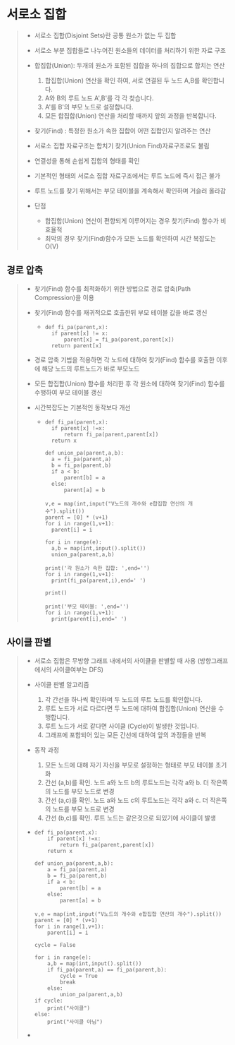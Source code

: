 # 서로소 집합

> * 서로소 집합(Disjoint Sets)란 공통 원소가 없는 두 집합
> * 서로소 부분 집합들로 나누어진 원소들의 데이터를 처리하기 위한 자료 구조
> * 합집합(Union): 두개의 원소가 포함된 집합을 하나의 집합으로 합치는 연산
>   1. 합집합(Union) 연산을 확인 하여, 서로 연결된 두 노드 A,B를 확인합니다.
>   2. A와 B의 루트 노드 A',B'를 각 각 찾습니다.
>   3. A'를 B'의 부모 노드로 설정합니다.
>   4. 모든 합집합(Union) 연산을 처리할 때까지 앞의 과정을 반복합니다.
> * 찾기(Find) : 특정한 원소가 속한 집합이 어떤 집합인지 알려주는 연산
> * 서로소 집합 자료구조는 합치기 찾기(Union Find)자료구조로도 불림
> * 연결성을 통해 손쉽게 집합의 형태를 확인
> * 기본적인 형태의 서로소 집합 자료구조에서는 루트 노드에 즉시 접근 불가
> * 루트 노드를 찾기 위해서는 부모 테이블을 계속해서 확인하며 거슬러 올라감
>
> * 단점
>
>   * 합집합(Union) 연산이 편향되게 이루어지는 경우 찾기(Find) 함수가 비효율적
>   * 최악의 경우 찾기(Find)함수가 모든 노드를 확인하여 시간 복잡도는 O(V)

## 경로 압축

> * 찾기(Find) 함수를 최적화하기 위한 방법으로 경로 압축(Path Compression)을 이용
>
> * 찾기(Find) 함수를 재귀적으로 호출한뒤 부모 테이블 값을 바로 갱신
>
>   * ```
>     def fi_pa(parent,x):
>     	if parent[x] != x:
>     		parent[x] = fi_pa(parent,parent[x])
>     	return parent[x]
>     ```
>
> * 경로 압축 기법을 적용하면 각 노드에 대하여 찾기(Find) 함수를 호출한 이후에 해당 노드의 루트노드가 바로 부모노드
>
> * 모든 합집합(Union) 함수를 처리한 후 각 원소에 대하여 찾기(Find) 함수를 수행하여 부모 테이블 갱신
>
> * 시간복잡도는 기본적인 동작보다 개선
>
>   * ```
>     def fi_pa(parent,x):
>     	if parent[x] !=x:
>     		return fi_pa(parent,parent[x])
>     	return x
>     
>     def union_pa(parent,a,b):
>     	a = fi_pa(parent,a)
>     	b = fi_pa(parent,b)
>     	if a < b:
>     		parent[b] = a
>     	else:
>     		parent[a] = b
>     
>     v,e = map(int,input("V노드의 개수와 e합집합 연산의 개수").split())
>     parent = [0] * (v+1)
>     for i in range(1,v+1):
>     	parent[i] = i
>     
>     for i in range(e):
>     	a,b = map(int,input().split())
>     	union_pa(parent,a,b)
>     
>     print('각 원소가 속한 집합: ',end='')
>     for i in range(1,v+1):
>     	print(fi_pa(parent,i),end=' ')
>     
>     print()
>     
>     print('부모 테이블: ',end='')
>     for i in range(1,v+1):
>     	print(parent[i],end=' ')
>     ```

## 사이클 판별

> * 서로소 집합은 무방향 그래프 내에서의 사이클을 판별할 때 사용 (방향그래프에서의 사이클여부는 DFS)
>
> * 사이클 판별 알고리즘
>
>   1. 각 간선을 하나씩 확인하며 두 노드의 루트 노드를 확인합니다.
>   2. 루트 노드가 서로 다르다면 두 노드에 대하여 합집합(Union) 연산을 수행합니다.
>   3. 루트 노드가 서로 같다면 사이클 (Cycle)이 발생한 것입니다.
>   4. 그래프에 포함되어 있는 모든 간선에 대하여 앞의 과정들을 반복
>
> * 동작 과정
>
>   1. 모든 노드에 대해 자기 자신을 부모로 설정하는 형태로 부모 테이블 초기화
>   2. 간선 (a,b)를 확인. 노드 a와 노드 b의 루트노드는 각각 a와 b. 더 작은쪽의 노드를 부모 노드로 변경
>   3. 간선 (a,c)를 확인. 노드 a와 노드 c의 루트노드는 각각 a와 c. 더 작은쪽의 노드를 부모 노드로 변경
>   4. 간선 (b,c)를 확인. 루트 노드는 같은것으로 되있기에 사이클이 발생
>
> * ```
>   def fi_pa(parent,x):
>   	if parent[x] !=x:
>   		return fi_pa(parent,parent[x])
>   	return x
>   
>   def union_pa(parent,a,b):
>   	a = fi_pa(parent,a)
>   	b = fi_pa(parent,b)
>   	if a < b:
>   		parent[b] = a
>   	else:
>   		parent[a] = b
>   
>   v,e = map(int,input("V노드의 개수와 e합집합 연산의 개수").split())
>   parent = [0] * (v+1)
>   for i in range(1,v+1):
>   	parent[i] = i
>   
>   cycle = False
>   
>   for i in range(e):
>   	a,b = map(int,input().split())
>   	if fi_pa(parent,a) == fi_pa(parent,b):
>   		cycle = True
>   		break
>   	else:
>   		union_pa(parent,a,b)
>   if cycle:
>   	print("사이클")
>   else:
>   	print("사이클 아님")
>   ```
>
> * 